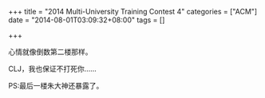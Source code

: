+++
title = "2014 Multi-University Training Contest 4"
categories = ["ACM"]
date = "2014-08-01T03:09:32+08:00"
tags = []

+++

心情就像倒数第二楼那样。

CLJ，我也保证不打死你……

PS:最后一楼朱大神还暴露了。